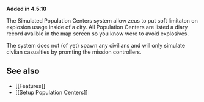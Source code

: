 **Added in 4.5.10**

The Simulated Population Centers system allow zeus to put soft limitaton on explosion usage inside of a city.
All Population Centers are listed a diary record avalible in the map screen so you know were to avoid explosives.

The system does not (of yet) spawn any civilians and will only simulate civlian casualties by promting the mission controllers.

## See also
* [[Features]]
* [[Setup Population Centers]]